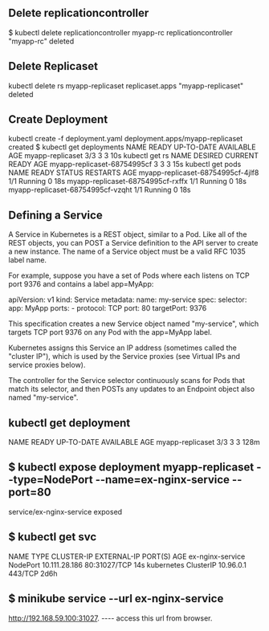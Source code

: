 ## Delete replicationcontroller

$ kubectl delete replicationcontroller myapp-rc
replicationcontroller "myapp-rc" deleted


## Delete Replicaset


kubectl delete rs myapp-replicaset
replicaset.apps "myapp-replicaset" deleted


## Create Deployment
kubectl create -f deployment.yaml 
deployment.apps/myapp-replicaset created
$ kubectl get deployments
NAME               READY   UP-TO-DATE   AVAILABLE   AGE
myapp-replicaset   3/3     3            3           10s
kubectl get rs
NAME                          DESIRED   CURRENT   READY   AGE
myapp-replicaset-68754995cf   3         3         3       15s
kubectl get pods
NAME                                READY   STATUS    RESTARTS   AGE
myapp-replicaset-68754995cf-4jlf8   1/1     Running   0          18s
myapp-replicaset-68754995cf-rxffx   1/1     Running   0          18s
myapp-replicaset-68754995cf-vzqht   1/1     Running   0          18s


## Defining a Service
A Service in Kubernetes is a REST object, similar to a Pod. Like all of the REST objects, you can POST a Service definition to the API server to create a new instance. The name of a Service object must be a valid RFC 1035 label name.

For example, suppose you have a set of Pods where each listens on TCP port 9376 and contains a label app=MyApp:

apiVersion: v1
kind: Service
metadata:
  name: my-service
spec:
  selector:
    app: MyApp
  ports:
    - protocol: TCP
      port: 80
      targetPort: 9376
      
This specification creates a new Service object named "my-service", which targets TCP port 9376 on any Pod with the app=MyApp label.

Kubernetes assigns this Service an IP address (sometimes called the "cluster IP"), which is used by the Service proxies (see Virtual IPs and service proxies below).

The controller for the Service selector continuously scans for Pods that match its selector, and then POSTs any updates to an Endpoint object also named "my-service".


## kubectl get deployment

NAME               READY   UP-TO-DATE   AVAILABLE   AGE
myapp-replicaset   3/3     3            3           128m


## $ kubectl expose deployment myapp-replicaset --type=NodePort --name=ex-nginx-service --port=80

service/ex-nginx-service exposed

## $ kubectl get svc

NAME               TYPE        CLUSTER-IP      EXTERNAL-IP   PORT(S)        AGE
ex-nginx-service   NodePort    10.111.28.186   <none>        80:31027/TCP   14s
kubernetes         ClusterIP   10.96.0.1       <none>        443/TCP        2d6h
  
## $ minikube service --url ex-nginx-service
  
http://192.168.59.100:31027.   ---- access this url from browser.



